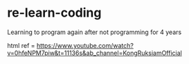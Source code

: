 # re-learn-coding 

Learning to program again after not programming for 4 years

html ref = https://www.youtube.com/watch?v=0hfeNPM7piw&t=11136s&ab_channel=KongRuksiamOfficial
